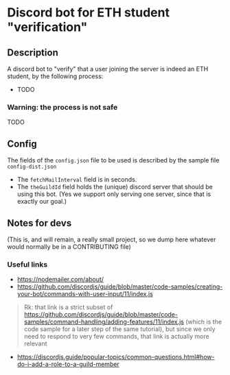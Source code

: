 Discord bot for ETH student "verification"
===

## Description
A discord bot to "verify" that a user joining the server is indeed an ETH student, by the following process:
- TODO

### Warning: the process is not safe
TODO

## Config
The fields of the `config.json` file to be used is described by the sample file `config-dist.json`
- The `fetchMailInterval` field is in seconds.
- The `theGuildId` field holds the (unique) discord server that should be using this bot. (Yes we support only serving one server, since that is exactly our goal.)

## Notes for devs
(This is, and will remain, a really small project, so we dump here whatever would normally be in a CONTRIBUTING file)

### Useful links
- https://nodemailer.com/about/
- https://github.com/discordjs/guide/blob/master/code-samples/creating-your-bot/commands-with-user-input/11/index.js
> Rk: that link is a strict subset of  https://github.com/discordjs/guide/blob/master/code-samples/command-handling/adding-features/11/index.js (which is the code sample for a later step of the same tutorial), but since we only need to respond to very few commands, that link is actually more relevant
- https://discordjs.guide/popular-topics/common-questions.html#how-do-i-add-a-role-to-a-guild-member
